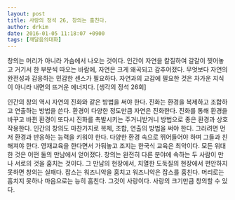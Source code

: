 ```yaml
---
layout: post
title: 사랑의 정석 26, 창의는 훔친다.
author: drkim
date: 2016-01-05 11:18:07 +0900
tags: [깨달음의대화]
---
```

창의는 머리가 아니라 가슴에서 나오는 것이다. 인간이 자연을 칼질하여 갈갈이 찢어놓고 거기서 한 부분씩 따오는 바람에, 자연은 크게 왜곡되고 감추어졌다. 무엇보다 자연의 완전성과 감응하는 민감한 센스가 필요하다. 자연과의 교감에 필요한 것은 차가운 지식이 아니라 내면의 뜨거운 에너지다. [생각의 정석 26회]

  


인간의 창의 역시 자연의 진화와 같은 방법을 써야 한다. 진화는 환경을 복제하고 조합하고 연출하는 방법을 쓴다. 환경이 다양한 정도만큼 자연은 진화한다. 진화를 통해 환경을 바꾸고 바뀐 환경이 또다시 진화를 촉발시키는 주거니받거니 방법으로 종은 환경과 상호작용한다. 인간의 창의도 마찬가지로 복제, 조합, 연출의 방법을 써야 한다. 그러려면 먼저 환경과 반응하는 능력을 키워야 한다. 다양한 환경 속으로 뛰어들어야 하며 그들과 친해져야 한다. 영재교육을 한다면서 가둬놓고 조지는 한국식 교육은 최악이다. 모든 위대한 것은 어떤 둘의 만남에서 얻어졌다. 창의는 완전히 다른 분야에 속하는 두 사람이 만나 서로의 것을 훔치는 것이다. 그 만남의 현장에서, 치열한 도둑질의 현장에서 편안하지 못하면 창의는 실패다. 잡스는 워즈니악을 훔치고 워즈니악은 잡스를 훔친다. 머리로는 훔치지 못하나 마음으로는 능히 훔친다. 그것이 사랑이다. 사랑의 크기만큼 창의할 수 있다.
